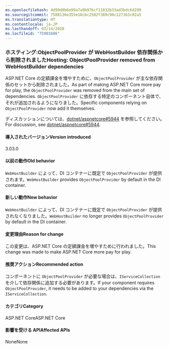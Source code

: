 ```yaml
---
ms.openlocfilehash: 4d99d0b6e99a7a9b976cf11832b33ad3bdc6d299
ms.sourcegitcommit: 7588136e355e10cbc2582f389c90c127363c02a5
ms.translationtype: HT
ms.contentlocale: ja-JP
ms.lasthandoff: 03/14/2020
ms.locfileid: "75901686"
---
```

### <a name="hosting-objectpoolprovider-removed-from-webhostbuilder-dependencies"></a><span data-ttu-id="c6fcf-101">ホスティング:ObjectPoolProvider が WebHostBuilder 依存関係から削除されました</span><span class="sxs-lookup"><span data-stu-id="c6fcf-101">Hosting: ObjectPoolProvider removed from WebHostBuilder dependencies</span></span>

<span data-ttu-id="c6fcf-102">ASP.NET Core の定額課金を増やすために、`ObjectPoolProvider` が主な依存関係のセットから削除されました。</span><span class="sxs-lookup"><span data-stu-id="c6fcf-102">As part of making ASP.NET Core more pay for play, the `ObjectPoolProvider` was removed from the main set of dependencies.</span></span> <span data-ttu-id="c6fcf-103">`ObjectPoolProvider` に依存する特定のコンポーネント自体で、それが追加されるようになりました。</span><span class="sxs-lookup"><span data-stu-id="c6fcf-103">Specific components relying on `ObjectPoolProvider` now add it themselves.</span></span>

<span data-ttu-id="c6fcf-104">ディスカッションについては、[dotnet/aspnetcore#5944](https://github.com/dotnet/aspnetcore/issues/5944) を参照してください。</span><span class="sxs-lookup"><span data-stu-id="c6fcf-104">For discussion, see [dotnet/aspnetcore#5944](https://github.com/dotnet/aspnetcore/issues/5944).</span></span>

#### <a name="version-introduced"></a><span data-ttu-id="c6fcf-105">導入されたバージョン</span><span class="sxs-lookup"><span data-stu-id="c6fcf-105">Version introduced</span></span>

<span data-ttu-id="c6fcf-106">3.0</span><span class="sxs-lookup"><span data-stu-id="c6fcf-106">3.0</span></span>

#### <a name="old-behavior"></a><span data-ttu-id="c6fcf-107">以前の動作</span><span class="sxs-lookup"><span data-stu-id="c6fcf-107">Old behavior</span></span>

<span data-ttu-id="c6fcf-108">`WebHostBuilder` によって、DI コンテナーに既定で `ObjectPoolProvider` が提供されます。</span><span class="sxs-lookup"><span data-stu-id="c6fcf-108">`WebHostBuilder` provides `ObjectPoolProvider` by default in the DI container.</span></span>

#### <a name="new-behavior"></a><span data-ttu-id="c6fcf-109">新しい動作</span><span class="sxs-lookup"><span data-stu-id="c6fcf-109">New behavior</span></span>

<span data-ttu-id="c6fcf-110">`WebHostBuilder` によって、DI コンテナーに既定で `ObjectPoolProvider` が提供されなくなりました。</span><span class="sxs-lookup"><span data-stu-id="c6fcf-110">`WebHostBuilder` no longer provides `ObjectPoolProvider` by default in the DI container.</span></span>

#### <a name="reason-for-change"></a><span data-ttu-id="c6fcf-111">変更理由</span><span class="sxs-lookup"><span data-stu-id="c6fcf-111">Reason for change</span></span>

<span data-ttu-id="c6fcf-112">この変更は、ASP.NET Core の定額課金を増やすために行われました。</span><span class="sxs-lookup"><span data-stu-id="c6fcf-112">This change was made to make ASP.NET Core more pay for play.</span></span>

#### <a name="recommended-action"></a><span data-ttu-id="c6fcf-113">推奨アクション</span><span class="sxs-lookup"><span data-stu-id="c6fcf-113">Recommended action</span></span>

<span data-ttu-id="c6fcf-114">コンポーネントに `ObjectPoolProvider` が必要な場合は、`IServiceCollection` を介して依存関係に追加する必要があります。</span><span class="sxs-lookup"><span data-stu-id="c6fcf-114">If your component requires `ObjectPoolProvider`, it needs to be added to your dependencies via the `IServiceCollection`.</span></span>

#### <a name="category"></a><span data-ttu-id="c6fcf-115">カテゴリ</span><span class="sxs-lookup"><span data-stu-id="c6fcf-115">Category</span></span>

<span data-ttu-id="c6fcf-116">ASP.NET Core</span><span class="sxs-lookup"><span data-stu-id="c6fcf-116">ASP.NET Core</span></span>

#### <a name="affected-apis"></a><span data-ttu-id="c6fcf-117">影響を受ける API</span><span class="sxs-lookup"><span data-stu-id="c6fcf-117">Affected APIs</span></span>

<span data-ttu-id="c6fcf-118">None</span><span class="sxs-lookup"><span data-stu-id="c6fcf-118">None</span></span>

<!-- 

#### Affected APIs

Not detectable via API analysis

-->
